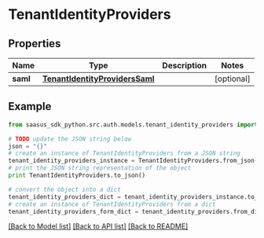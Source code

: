 # TenantIdentityProviders


## Properties
Name | Type | Description | Notes
------------ | ------------- | ------------- | -------------
**saml** | [**TenantIdentityProvidersSaml**](TenantIdentityProvidersSaml.md) |  | [optional] 

## Example

```python
from saasus_sdk_python.src.auth.models.tenant_identity_providers import TenantIdentityProviders

# TODO update the JSON string below
json = "{}"
# create an instance of TenantIdentityProviders from a JSON string
tenant_identity_providers_instance = TenantIdentityProviders.from_json(json)
# print the JSON string representation of the object
print TenantIdentityProviders.to_json()

# convert the object into a dict
tenant_identity_providers_dict = tenant_identity_providers_instance.to_dict()
# create an instance of TenantIdentityProviders from a dict
tenant_identity_providers_form_dict = tenant_identity_providers.from_dict(tenant_identity_providers_dict)
```
[[Back to Model list]](../README.md#documentation-for-models) [[Back to API list]](../README.md#documentation-for-api-endpoints) [[Back to README]](../README.md)


